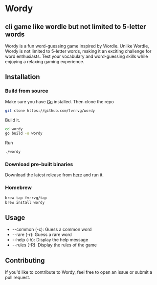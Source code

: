 # Wordy
## cli game like wordle but not limited to 5-letter words

Wordy is a fun word-guessing game inspired by Wordle. Unlike Wordle, Wordy is not limited to 5-letter words, making it an exciting challenge for word enthusiasts. Test your vocabulary and word-guessing skills while enjoying a relaxing gaming experience.

## Installation

### Build from source
Make sure you have [Go](https://golang.org/) installed. Then
clone the repo
```sh
git clone https://github.com/fvrrvg/wordy
```
Build it.

```sh
cd wordy
go build -o wordy
```

Run

```sh
./wordy
```
### Download pre-built binaries
Download the latest release from [here](https://github.com/fvrrvg/wordy/releases/) and run it.
### Homebrew
```sh
brew tap fvrrvg/tap
brew install wordy
```

## Usage
* --common (-c): Guess a common word
* --rare (-r): Guess a rare word
* --help (-h): Display the help message
* --rules (-R): Display the rules of the game

## Contributing
If you'd like to contribute to Wordy, feel free to open an issue or submit a pull request.
